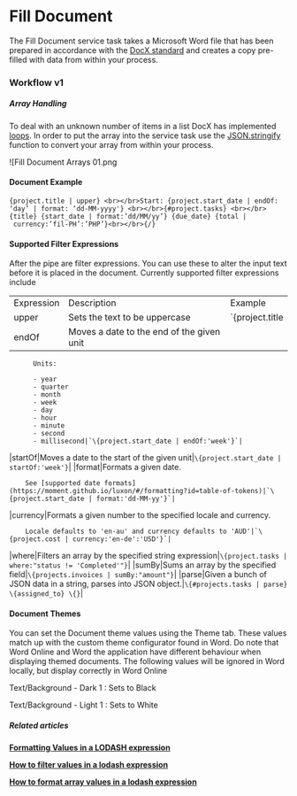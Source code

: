 # Fill Document

The Fill Document service task takes a Microsoft Word file that has been prepared in accordance with the [DocX standard](https://docxtemplater.readthedocs.io/) and creates a copy pre-filled with data from within your process.

### Workflow v1

##### Array Handling

To deal with an unknown number of items in a list DocX has implemented [loops](https://docxtemplater.readthedocs.io/en/latest/tag_types.html#loops). In order to put the array into the service task use the [JSON.stringify](https://developer.mozilla.org/en-US/docs/Web/JavaScript/Reference/Global_Objects/JSON/stringify) function to convert your array from within your process.

![Fill Document Arrays 01.png

#### Document Example

```
{project.title | upper} <br></br>Start: {project.start_date | endOf: ‘day’ | format: ‘dd-MM-yyyy'} <br></br>{#project.tasks} <br></br>{title} {start_date | format:’dd/MM/yy’} {due_date} {total | currency:’fil-PH’:’PHP’}<br></br>{/}
```

#### Supported Filter Expressions

After the pipe are filter expressions. You can use these to alter the input text before it is placed in the document. Currently supported filter expressions include

||||
|--- |--- |--- |
|Expression|Description|Example|
|upper|Sets the text to be uppercase|`\{project.title | upper}`|
|endOf|Moves a date to the end of the given unit
          Units:

          - year
          - quarter
          - month
          - week
          - day
          - hour
          - minute
          - second
          - millisecond|`\{project.start_date | endOf:'week'}`|
|startOf|Moves a date to the start of the given unit|`\{project.start_date | startOf:'week'}`|
|format|Formats a given date.

        See [supported date formats](https://moment.github.io/luxon/#/formatting?id=table-of-tokens)|`\{project.start_date | format:'dd-MM-yy'}`|
|currency|Formats a given number to the specified locale and currency.

        Locale defaults to 'en-au' and currency defaults to 'AUD'|`\{project.cost | currency:'en-de':'USD'}`|
|where|Filters an array by the specified string expression|`\{project.tasks | where:"status != 'Completed'"}`|
|sumBy|Sums an array by the specified field|`\{projects.invoices | sumBy:"amount"}`|
|parse|Given a bunch of JSON data in a string, parses into JSON object.|`\{#projects.tasks | parse} \{assigned_to} \{}`|


#### Document Themes

You can set the Document theme values using the Theme tab. These values match up with the custom theme configurator found in Word. Do note that Word Online and Word the application have different behaviour when displaying themed documents. The following values will be ignored in Word locally, but display correctly in Word Online

Text/Background - Dark 1 : Sets to Black

Text/Background - Light 1 : Sets to White

##### **Related articles**

[**Formatting Values in a LODASH expression**](https://docs.rapidplatform.com/books/workflow-keyper/page/formatting-values-in-a-lodash-expression)

[**How to filter values in a lodash expression**](https://docs.rapidplatform.com/books/workflow-keyper/page/how-to-filter-values-in-a-lodash-expression)

[**How to format array values in a lodash expression**](https://docs.rapidplatform.com/books/workflow-keyper/page/how-to-format-array-values-in-a-lodash-expression)